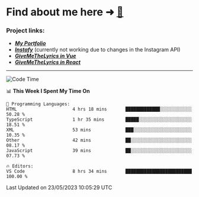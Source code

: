# Find about me here ➜ [🧑](https://pauabella.dev)

### Project links:
- ***[My Portfolio](https://pauabella.dev)***
- ***[Instafy](https://instafy.me)*** (currently not working due to changes in the Instagram API)
- ***[GiveMeTheLyrics in Vue](https://lyrics.pauabella.dev)***
- ***[GiveMeTheLyrics in React](https://pauabella.dev/GiveMeTheLyrics)***

---
<!--START_SECTION:waka-->
![Code Time](http://img.shields.io/badge/Code%20Time-2%2C157%20hrs%2055%20mins-blue)

📊 **This Week I Spent My Time On** 

```text
💬 Programming Languages: 
HTML                     4 hrs 18 mins       █████████████░░░░░░░░░░░░   50.28 % 
TypeScript               1 hr 35 mins        █████░░░░░░░░░░░░░░░░░░░░   18.51 % 
XML                      53 mins             ███░░░░░░░░░░░░░░░░░░░░░░   10.35 % 
Other                    42 mins             ██░░░░░░░░░░░░░░░░░░░░░░░   08.17 % 
JavaScript               39 mins             ██░░░░░░░░░░░░░░░░░░░░░░░   07.73 % 

🔥 Editors: 
VS Code                  8 hrs 34 mins       █████████████████████████   100.00 % 
```


 Last Updated on 23/05/2023 10:05:29 UTC
<!--END_SECTION:waka-->
